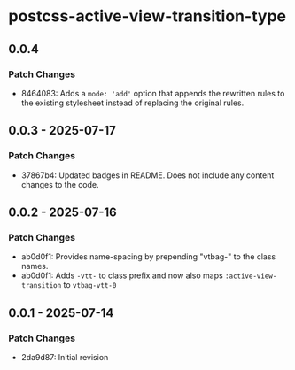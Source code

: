 # postcss-active-view-transition-type

## 0.0.4

### Patch Changes

- 8464083: Adds a `mode: 'add'` option that appends the rewritten rules to the existing stylesheet instead of replacing the original rules.

## 0.0.3 - 2025-07-17

### Patch Changes

- 37867b4: Updated badges in README. Does not include any content changes to the code.

## 0.0.2 - 2025-07-16

### Patch Changes

- ab0d0f1: Provides name-spacing by prepending "vtbag-" to the class names.
- ab0d0f1: Adds `-vtt-` to class prefix and now also maps `:active-view-transition` to `vtbag-vtt-0`

## 0.0.1 - 2025-07-14

### Patch Changes

- 2da9d87: Initial revision
